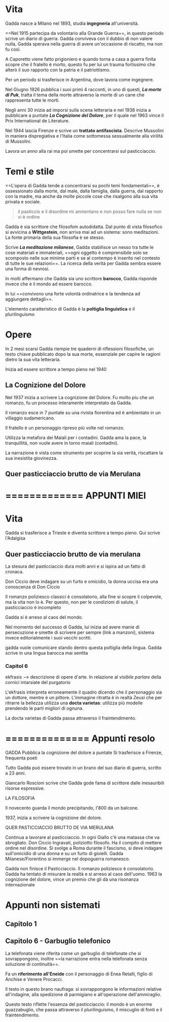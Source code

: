 # Vita
Gadda nasce a Milano nel 1893, studia **ingegneria** all'università.

==Nel 1915 partecipa da volontario alla Grande Guerra==, in questo periodo scrive un diario di guerra.
Gadda conviveva con il dubbio di non valere nulla, Gadda sperava nella guerra di avere un'occasione di riscatto, ma non fu così.

A Caporetto viene fatto prigioniero e quando torna a casa a guerra finita scopre che il fratello è morto, questo fu per lui un trauma fortissimo che alterò il suo rapporto con la patria e il patriottismo.

Per un periodo si trasferisce in Argentina, dove lavora come ingegnere.

Nel Giugno 1926 pubblica i suoi primi 4 racconti, in uno di questi, _**La morte di Puk**_, tratta il tema della morte attraverso la morte di un cane che rappresenta tutte le morti.

Negli anni 30 inizia ad imporsi sulla scena letteraria e nel 1938 inizia a pubblicare a puntate _**La Cognizione del Dolore**_, per il quale nel 1963 vince il Prix International de Literature.

Nel 1944 lascia Firenze e scrive un **trattato antifascista**. Descrive Mussolini in maniera dispregiativa e l'Italia come sottomessa sessualmente alla virilità di Mussolini.

Lavora un anno alla rai ma poi smette per concentrarsi sul pasticciaccio.

# Temi e stile
==L'opera di Gadda tende a concentrarsi su pochi temi fondamentali==, è ossessionato dalla morte, dal male, dalla famiglia, dalla guerra, dal rapporto con la madre, ma anche da molte piccole cose che risalgono alla sua vita privata e sociale.

> il pasticcio e il disordine mi annientano e non posso fare nulla se non vi è ordine

Gadda è sia scrittore che filosofom autodidatta.
Dal punto di vista filosofico si avvicina a **Wittgestein**, non arriva mai ad un sistema: sono meditazioni.
La fonte primaria della sua filosofia è se stesso.

Scrive _**La meditazione milanese**_, Gadda stabilisce un nesso tra tutte le cose materiali e immateriali, ==ogni oggetto è comprensibile solo se scomposto nelle sue minime parti e se al contempo è inserito nel contesto di tutte le sue relazioni==.
La ricerca della verità per Gadda sembra essere una forma di nevrosi.

In molti affermano che Gadda sia uno scrittore **barocco**, Gadda risponde invece che è il mondo ad essere barocco.

In lui ==convivono una forte volontà ordinatrice e la tendenza ad aggiungere dettagli==.

L'elemento caratteristico di Gadda è la **poltiglia linguistica** e il plurilinguismo

# Opere
In 2 mesi scarsi Gadda riempie tre quaderni di riflessioni filosofiche, un testo chiave pubblicato dopo la sua morte, essenziale per capire le ragioni dietro la sua vita letteraria.

Inizia ad essere scrittore a tempo pieno nel 1940

## La Cognizione del Dolore
Nel 1937 inizia a scrivere La cognizione del Dolore. Fu molto piu che un romanzo, fu un processo interamente interpretato da Gadda.

Il romanzo esce in 7 puntate su una rivista fiorentina ed è ambientato in un villaggio sudamericano.

Il fratello è un personaggio ripreso più volte nel romanzo.

Utilizza la metafora dei Maiali per i contadini. Gadda ama la pace, la tranquillità, non vuole avere in torno maiali (contadini).

La narrazione è vista come strumento per scoprire la sia verità, riscattare la sua inesistita giovinezza.

## Quer pasticciaccio brutto de via Merulana

=============
APPUNTI MIEI
============
# Vita

Gadda si trasferisce a Trieste e diventa scrittore a tempo pieno. Qui scrive l'Adalgisa

## Quer pasticciaccio brutto de via merulana
La stesura del pasticciaccio dura molti anni e si ispira ad un fatto di cronaca.

Don Ciccio deve indagare su un furto e omicidio, la donna uccisa era una conoscenza di Don Ciccio

Il romanzo poliziesco classici è consolatorio, alla fine si scopre il colpevole, ma la vita non lo è. Per questo, non per le condizioni di salute, il pasticciaccio è incompleto

Gadda si è arreso al caos del mondo.

Nel momento del successo di Gadda, lui inizia ad avere manie di persecuzione e smette di scrivere per sempre (link a manzoni), sistema invece editorialmente i suoi vecchi scritti.

gadda vuole comunicare stando dentro questa poltiglia della lingua. Gadda scrive in una lingua barocca mai sentita

### Capitol 6
ekfrasis --> descrizione di opere d'arte. In relazione al *visibile parlare* della cornici intarsiate del purgatorio

L'ekfrasis interpreta erroneamente il quadro dicendo che il personaggio sia un dottore, mentre è un pittore.
L'immagine ritratta è in realtà Zeusi che per ritrarre la bellezza utilizza una **docta varietas**: utilizza più modelle prendendo le parti migliori di ognuna.

La docta varietas di Gadda passa attraverso il fraintendimento.

==============
Appunti resolo
==============

GADDA
Pubblica la cognizione del dolore a puntate
Si trasferisce a Firenze, frequenta poeti

Tutto Gadda può essere trovato in un brano del suo diario di guerra, scritto a 23 anni.

Giancarlo Roscioni scrive che Gadda gode fama di scrittore dalle inesauribili risorse espressive.

LA FILOSOFIA

Il novecento guarda il mondo precipitando, l'800 da un balcone.

1937, inizia a scrivere la cognizione del dolore. 

QUER PASTICCIACCIO BRUTTO DE VIA MERULANA

Continua a lavorare al pasticciaccio. In ogni Giallo c'è una matassa che va sbrogliato.
Don Ciccio Ingravati, poliziotto filosofo. Ha il compito di mettere ordine nel disordine.
Si svolge a Roma durante il fascismo, si deve indagare sull'omicidio di una donna e su un furto di gioielli.
Gadda Milanese/Fiorentino si immerge nel dopoguerra romanesco. 

Gadda non finisce il Pasticciaccio. Il romanzo poliziesco è consolatorio. Gadda ha tentato di misurare la realtà e si arreso al caos dell'uomo.
1963 la cognizione del dolore, vince un premio che gli dà una risonanza internazionale


Appunti non sistemati
=====================

## Capitolo 1

## Capitolo 6 - Garbuglio telefonico
La telefonata viene riferita come un garbuglio di telefonate che si sovrappongono, inoltre ==la narrazione entra nella telefonata senza soluzione di continuità==.

Fa un **riferimento all'Eneide** con il personaggio di Enea Retalli, figlio di Anchise e Venere Procacci.

Il testo in questo brano naufraga: si sovrappongono le informazioni relative all'indagine, alla spedizione di parmigiano e all'operazione dell'ammiraglio.

Questo testo riflette l'essenza del pasticciaccio: il mondo è un enorme guazzabuglio, che passa attraverso il plurilinguismo, il miscuglio di fonti e il fraintendimento.